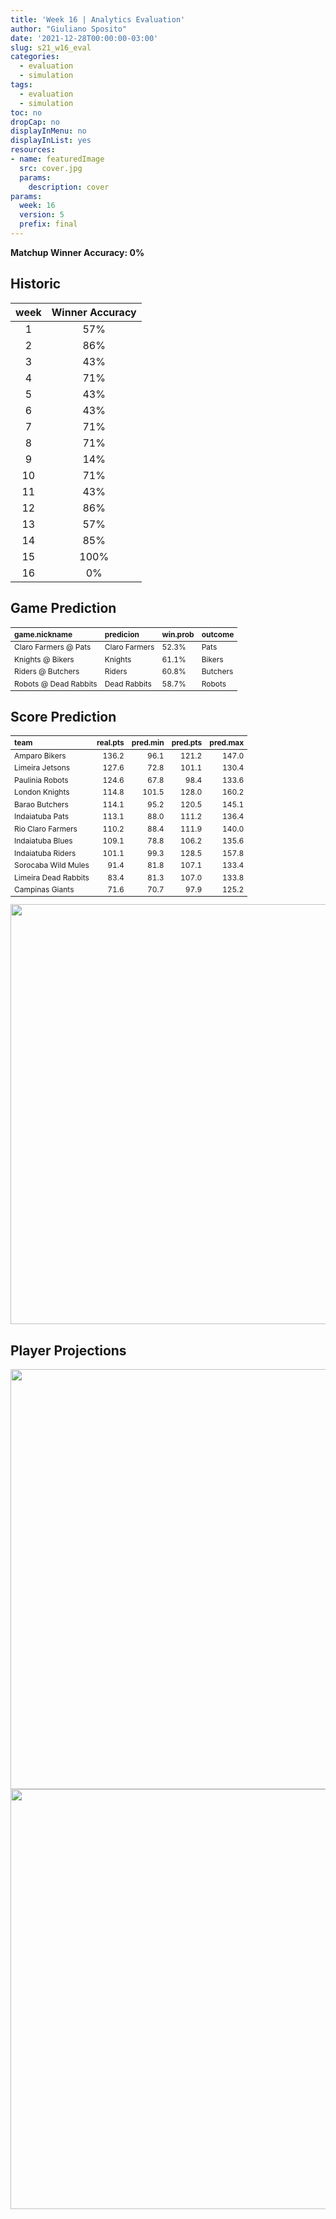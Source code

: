 ```yaml
---
title: 'Week 16 | Analytics Evaluation'
author: "Giuliano Sposito"
date: '2021-12-28T00:00:00-03:00'
slug: s21_w16_eval
categories:
  - evaluation
  - simulation
tags:
  - evaluation
  - simulation
toc: no
dropCap: no
displayInMenu: no
displayInList: yes
resources:
- name: featuredImage
  src: cover.jpg
  params:
    description: cover
params:
  week: 16
  version: 5
  prefix: final
---
```

<script src="{{< blogdown/postref >}}index_files/kePrint/kePrint.js"></script>
<link href="{{< blogdown/postref >}}index_files/lightable/lightable.css" rel="stylesheet" />
<script src="{{< blogdown/postref >}}index_files/kePrint/kePrint.js"></script>
<link href="{{< blogdown/postref >}}index_files/lightable/lightable.css" rel="stylesheet" />

**Matchup Winner Accuracy: 0%**

<!--more-->

## Historic

| week | Winner Accuracy |
|:----:|:---------------:|
| 1    |       57%       |
| 2    |       86%       |
| 3    |       43%       |
| 4    |       71%       |
| 5    |       43%       |
| 6    |       43%       |
| 7    |       71%       |
| 8    |       71%       |
| 9    |       14%       |
| 10   |       71%       |
| 11   |       43%       |
| 12   |       86%       |
| 13   |       57%       |
| 14   |       85%       |
| 15   |      100%       |
| 16   |        0%       |







## Game Prediction

<table class="table" style="font-size: 12px; margin-left: auto; margin-right: auto;">
 <thead>
  <tr>
   <th style="text-align:left;"> game.nickname </th>
   <th style="text-align:left;"> predicion </th>
   <th style="text-align:left;"> win.prob </th>
   <th style="text-align:left;"> outcome </th>
  </tr>
 </thead>
<tbody>
  <tr>
   <td style="text-align:left;"> Claro Farmers @ Pats </td>
   <td style="text-align:left;"> Claro Farmers </td>
   <td style="text-align:left;"> 52.3% </td>
   <td style="text-align:left;"> Pats </td>
  </tr>
  <tr>
   <td style="text-align:left;"> Knights @ Bikers </td>
   <td style="text-align:left;"> Knights </td>
   <td style="text-align:left;"> 61.1% </td>
   <td style="text-align:left;"> Bikers </td>
  </tr>
  <tr>
   <td style="text-align:left;"> Riders @ Butchers </td>
   <td style="text-align:left;"> Riders </td>
   <td style="text-align:left;"> 60.8% </td>
   <td style="text-align:left;"> Butchers </td>
  </tr>
  <tr>
   <td style="text-align:left;"> Robots @ Dead Rabbits </td>
   <td style="text-align:left;"> Dead Rabbits </td>
   <td style="text-align:left;"> 58.7% </td>
   <td style="text-align:left;"> Robots </td>
  </tr>
</tbody>
</table>


## Score Prediction

<table class="table" style="font-size: 12px; margin-left: auto; margin-right: auto;">
 <thead>
  <tr>
   <th style="text-align:left;"> team </th>
   <th style="text-align:right;"> real.pts </th>
   <th style="text-align:right;"> pred.min </th>
   <th style="text-align:right;"> pred.pts </th>
   <th style="text-align:right;"> pred.max </th>
  </tr>
 </thead>
<tbody>
  <tr>
   <td style="text-align:left;"> Amparo Bikers </td>
   <td style="text-align:right;"> 136.2 </td>
   <td style="text-align:right;"> 96.1 </td>
   <td style="text-align:right;"> 121.2 </td>
   <td style="text-align:right;"> 147.0 </td>
  </tr>
  <tr>
   <td style="text-align:left;"> Limeira Jetsons </td>
   <td style="text-align:right;"> 127.6 </td>
   <td style="text-align:right;"> 72.8 </td>
   <td style="text-align:right;"> 101.1 </td>
   <td style="text-align:right;"> 130.4 </td>
  </tr>
  <tr>
   <td style="text-align:left;"> Paulinia Robots </td>
   <td style="text-align:right;"> 124.6 </td>
   <td style="text-align:right;"> 67.8 </td>
   <td style="text-align:right;"> 98.4 </td>
   <td style="text-align:right;"> 133.6 </td>
  </tr>
  <tr>
   <td style="text-align:left;"> London Knights </td>
   <td style="text-align:right;"> 114.8 </td>
   <td style="text-align:right;"> 101.5 </td>
   <td style="text-align:right;"> 128.0 </td>
   <td style="text-align:right;"> 160.2 </td>
  </tr>
  <tr>
   <td style="text-align:left;"> Barao Butchers </td>
   <td style="text-align:right;"> 114.1 </td>
   <td style="text-align:right;"> 95.2 </td>
   <td style="text-align:right;"> 120.5 </td>
   <td style="text-align:right;"> 145.1 </td>
  </tr>
  <tr>
   <td style="text-align:left;"> Indaiatuba Pats </td>
   <td style="text-align:right;"> 113.1 </td>
   <td style="text-align:right;"> 88.0 </td>
   <td style="text-align:right;"> 111.2 </td>
   <td style="text-align:right;"> 136.4 </td>
  </tr>
  <tr>
   <td style="text-align:left;"> Rio Claro Farmers </td>
   <td style="text-align:right;"> 110.2 </td>
   <td style="text-align:right;"> 88.4 </td>
   <td style="text-align:right;"> 111.9 </td>
   <td style="text-align:right;"> 140.0 </td>
  </tr>
  <tr>
   <td style="text-align:left;"> Indaiatuba Blues </td>
   <td style="text-align:right;"> 109.1 </td>
   <td style="text-align:right;"> 78.8 </td>
   <td style="text-align:right;"> 106.2 </td>
   <td style="text-align:right;"> 135.6 </td>
  </tr>
  <tr>
   <td style="text-align:left;"> Indaiatuba Riders </td>
   <td style="text-align:right;"> 101.1 </td>
   <td style="text-align:right;"> 99.3 </td>
   <td style="text-align:right;"> 128.5 </td>
   <td style="text-align:right;"> 157.8 </td>
  </tr>
  <tr>
   <td style="text-align:left;"> Sorocaba Wild Mules </td>
   <td style="text-align:right;"> 91.4 </td>
   <td style="text-align:right;"> 81.8 </td>
   <td style="text-align:right;"> 107.1 </td>
   <td style="text-align:right;"> 133.4 </td>
  </tr>
  <tr>
   <td style="text-align:left;"> Limeira Dead Rabbits </td>
   <td style="text-align:right;"> 83.4 </td>
   <td style="text-align:right;"> 81.3 </td>
   <td style="text-align:right;"> 107.0 </td>
   <td style="text-align:right;"> 133.8 </td>
  </tr>
  <tr>
   <td style="text-align:left;"> Campinas Giants </td>
   <td style="text-align:right;"> 71.6 </td>
   <td style="text-align:right;"> 70.7 </td>
   <td style="text-align:right;"> 97.9 </td>
   <td style="text-align:right;"> 125.2 </td>
  </tr>
</tbody>
</table>


<img src="{{< blogdown/postref >}}index_files/figure-html/scoreChart-1.png" width="672" />

## Player Projections

<img src="{{< blogdown/postref >}}index_files/figure-html/pointsProj-1.png" width="672" />

<img src="{{< blogdown/postref >}}index_files/figure-html/projErrors-1.png" width="672" />

